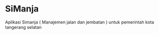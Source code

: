 # SiManja
  
  Aplikasi Simanja ( Manajemen jalan dan jembatan ) untuk pemerintah kota tangerang selatan
